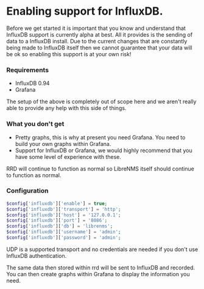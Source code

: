 # Enabling support for InfluxDB.

Before we get started it is important that you know and understand that InfluxDB support is currently alpha at best. 
All it provides is the sending of data to a InfluxDB install. Due to the current changes that are constantly being 
made to InfluxDB itself then we cannot guarantee that your data will be ok so enabling this support is at your own 
risk!

### Requirements
 - InfluxDB 0.94
 - Grafana

The setup of the above is completely out of scope here and we aren't really able to provide any help with this side 
of things.

### What you don't get
 - Pretty graphs, this is why at present you need Grafana. You need to build your own graphs within Grafana.
 - Support for InfluxDB or Grafana, we would highly recommend that you have some level of experience with these.

RRD will continue to function as normal so LibreNMS itself should continue to function as normal.

### Configuration
```php
$config['influxdb']['enable'] = true;
$config['influxdb']['transport'] = 'http';
$config['influxdb']['host'] = '127.0.0.1';
$config['influxdb']['port'] = '8086';
$config['influxdb']['db'] = 'librenms';
$config['influxdb']['username'] = 'admin';
$config['influxdb']['password'] = 'admin';
```

UDP is a supported transport and no credentials are needed if you don't use InfluxDB authentication.

The same data then stored within rrd will be sent to InfluxDB and recorded. You can then create graphs within Grafana 
to display the information you need.
